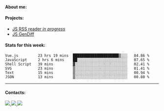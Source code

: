 #### About me:

#### Projects:
- [JS RSS reader *in progress*](https://github.com/GKoil/frontend-project-lvl3)
- [JS GenDiff](https://github.com/GKoil/GenDiff)

#### Stats for this week:
<!--START_SECTION:waka-->

```text
Vue.js         23 hrs 19 mins  █████████████████████▒░░░   84.86 %
JavaScript     2 hrs 6 mins    ██░░░░░░░░░░░░░░░░░░░░░░░   07.65 %
Shell Script   39 mins         ▓░░░░░░░░░░░░░░░░░░░░░░░░   02.41 %
SVG            23 mins         ▒░░░░░░░░░░░░░░░░░░░░░░░░   01.41 %
Text           15 mins         ▒░░░░░░░░░░░░░░░░░░░░░░░░   00.94 %
JSON           13 mins         ▒░░░░░░░░░░░░░░░░░░░░░░░░   00.80 %
```

<!--END_SECTION:waka-->
---
#### Contacts:

<a target='_blank' title='LinkedIn' href="https://www.linkedin.com/in/gkoil/">
  <img src="https://img.shields.io/badge/LinkedIn-0077B5?style=for-the-badge&logo=linkedin&logoColor=white" />
</a>
<a target='_blank' title='Telegram' href="https://t.me/gkoil">
  <img src="https://img.shields.io/badge/Telegram-2CA5E0?style=for-the-badge&logo=telegram&logoColor=white" />
</a>
<a target='_blank' title='Gmail' href="mailto: gk.grigorev@gmail.com">
  <img src="https://img.shields.io/badge/Gmail-D14836?style=for-the-badge&logo=gmail&logoColor=white" />
</a>

